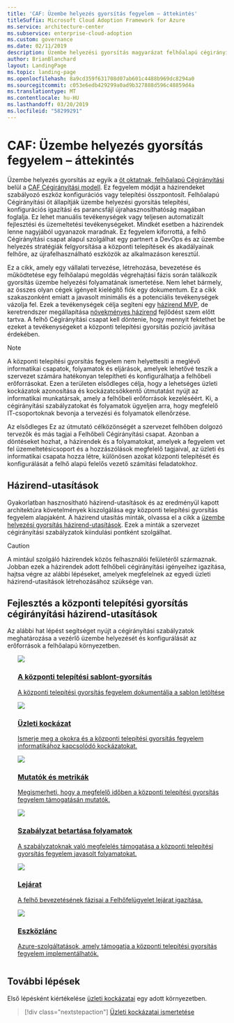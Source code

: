 ```yaml
---
title: 'CAF: Üzembe helyezés gyorsítás fegyelem – áttekintés'
titleSuffix: Microsoft Cloud Adoption Framework for Azure
ms.service: architecture-center
ms.subservice: enterprise-cloud-adoption
ms.custom: governance
ms.date: 02/11/2019
description: Üzembe helyezési gyorsítás magyarázat felhőalapú cégirányítási viszonyítva.
author: BrianBlanchard
layout: LandingPage
ms.topic: landing-page
ms.openlocfilehash: 8a9cd359f631708d07ab601c4488b969dc8294a0
ms.sourcegitcommit: c053e6edb429299a0ad9b327888d596c48859d4a
ms.translationtype: MT
ms.contentlocale: hu-HU
ms.lasthandoff: 03/20/2019
ms.locfileid: "58299291"
---
```

# <a name="caf-deployment-acceleration-discipline-overview"></a>CAF: Üzembe helyezés gyorsítás fegyelem – áttekintés

Üzembe helyezés gyorsítás az egyik a [öt oktatnak, felhőalapú Cégirányítási](../governance-disciplines.md) belül a [CAF Cégirányítási modell](../overview.md). Ez fegyelem módját a házirendeket szabályozó eszköz konfigurációs vagy telepítési összpontosít. Felhőalapú Cégirányítási öt állapítják üzembe helyezési gyorsítás telepítési, konfigurációs igazítási és parancsfájl újrahasznosíthatóság magában foglalja. Ez lehet manuális tevékenységek vagy teljesen automatizált fejlesztési és üzemeltetési tevékenységeket. Mindkét esetben a házirendek lenne nagyjából ugyanazok maradnak. Ez fegyelem kiforrottá, a felhő Cégirányítási csapat alapul szolgálhat egy partnert a DevOps és az üzembe helyezés stratégiák felgyorsítása a központi telepítések és akadályainak felhőre, az újrafelhasználható eszközök az alkalmazáson keresztül.

Ez a cikk, amely egy vállalati tervezése, létrehozása, bevezetése és működtetése egy felhőalapú megoldás végrehajtási fázis során találkozik gyorsítás üzembe helyezési folyamatának ismertetése. Nem lehet bármely, az összes olyan cégek igényeit kielégítő fiók egy dokumentum. Ez a cikk szakaszonként emiatt a javasolt minimális és a potenciális tevékenységek vázolja fel. Ezek a tevékenységek célja segíteni egy [házirend MVP](../policy-compliance/overview.md#minimum-viable-product-mvp-for-policy), de keretrendszer megállapítása [növekményes házirend](../policy-compliance/overview.md#incremental-policy-growth) fejlődést szem előtt tartva. A felhő Cégirányítási csapat kell döntenie, hogy mennyit fektethet be ezeket a tevékenységeket a központi telepítési gyorsítás pozíció javítása érdekében.

> [!NOTE]
> A központi telepítési gyorsítás fegyelem nem helyettesíti a meglévő informatikai csapatok, folyamatok és eljárások, amelyek lehetővé teszik a szervezet számára hatékonyan telepítheti és konfigurálhatja a felhőbeli erőforrásokat. Ezen a területen elsődleges célja, hogy a lehetséges üzleti kockázatok azonosítása és kockázatcsökkentő útmutatást nyújt az informatikai munkatársak, amely a felhőbeli erőforrások kezeléséért. Ki, a cégirányítási szabályzatokat és folyamatok ügyeljen arra, hogy megfelelő IT-csoportoknak bevonja a tervezési és folyamatok ellenőrzése.

Az elsődleges Ez az útmutató célközönségét a szervezet felhőben dolgozó tervezők és más tagjai a Felhőbeli Cégirányítási csapat. Azonban a döntéseket hozhat, a házirendek és a folyamatokat, amelyek a fegyelem vet fel üzemeltetésicsoport és a hozzászólások megfelelő tagjaival, az üzleti és informatikai csapata hozza létre, különösen azokat központi telepítését és konfigurálását a felhő alapú felelős vezető számítási feladatokhoz.

## <a name="policy-statements"></a>Házirend-utasítások

Gyakorlatban hasznosítható házirend-utasítások és az eredményül kapott architektúra követelmények kiszolgálása egy központi telepítési gyorsítás fegyelem alapjaként. A házirend utasítás minták, olvassa el a cikk a [üzembe helyezési gyorsítás házirend-utasítások](./policy-statements.md). Ezek a minták a szervezet cégirányítási szabályzatok kiindulási pontként szolgálhat.

> [!CAUTION]
> A mintául szolgáló házirendek közös felhasználói felületéről származnak. Jobban ezek a házirendek adott felhőbeli cégirányítási igényeihez igazítása, hajtsa végre az alábbi lépéseket, amelyek megfelelnek az egyedi üzleti házirend-utasítások létrehozásához szüksége van.

## <a name="developing-deployment-acceleration-governance-policy-statements"></a>Fejlesztés a központi telepítési gyorsítás cégirányítási házirend-utasítások

Az alábbi hat lépést segítséget nyújt a cégirányítási szabályzatok meghatározása a vezérlő üzembe helyezését és konfigurálását az erőforrások a felhőalapú környezetben.

<!-- markdownlint-disable MD033 -->

<ul class="panelContent cardsE">
<li style="display: flex; flex-direction: column;">
    <a href="./template.md">
        <div class="cardSize">
            <div class="cardPadding" >
                <div class="card" >
                    <div class="cardImageOuter">
                        <div class="cardImage">
                            <img src="../../_images/governance/process-template.png" class="x-hidden-focus"/>
                        </div>
                    </div>
                    <div class="cardText" style="padding-left:0px;">
                        <h3>A központi telepítési sablont-gyorsítás</h3>
                        <p class="x-hidden-focus">A központi telepítési gyorsítás fegyelem dokumentálja a sablon letöltése</p>
                    </div>
                </div>
            </div>
        </div>
    </a>
</li><li style="display: flex; flex-direction: column;">
    <a href="./business-risks.md">
        <div class="cardSize">
            <div class="cardPadding" >
                <div class="card" >
                    <div class="cardImageOuter">
                        <div class="cardImage">
                            <img src="../../_images/governance/process-risks.png" class="x-hidden-focus"/>
                        </div>
                    </div>
                    <div class="cardText" style="padding-left:0px;">
                        <h3>Üzleti kockázat</h3>
                        <p class="x-hidden-focus">Ismerje meg a okokra és a központi telepítési gyorsítás fegyelem informatikához kapcsolódó kockázatokat.</p>
                    </div>
                </div>
            </div>
        </div>
    </a>
</li>
<li style="display: flex; flex-direction: column;">
    <a href="./metrics-tolerance.md">
        <div class="cardSize">
            <div class="cardPadding" >
                <div class="card" >
                    <div class="cardImageOuter">
                        <div class="cardImage">
                            <img src="../../_images/governance/process-metrics.png" class="x-hidden-focus"/>
                        </div>
                    </div>
                    <div class="cardText" style="padding-left:0px;">
                        <h3>Mutatók és metrikák</h3>
                        <p class="x-hidden-focus">Megismerheti, hogy a megfelelő időben a központi telepítési gyorsítás fegyelem támogatásán mutatók.</p>
                    </div>
                </div>
            </div>
        </div>
    </a>
</li>
<li style="display: flex; flex-direction: column;">
    <a href="./compliance-processes.md">
        <div class="cardSize">
            <div class="cardPadding" >
                <div class="card" >
                    <div class="cardImageOuter">
                        <div class="cardImage">
                            <img src="../../_images/governance/process-enforce.png" class="x-hidden-focus"/>
                        </div>
                    </div>
                    <div class="cardText" style="padding-left:0px;">
                        <h3>Szabályzat betartása folyamatok</h3>
                        <p class="x-hidden-focus">A szabályzatoknak való megfelelés támogatása a központi telepítési gyorsítás fegyelem javasolt folyamatokat.</p>
                    </div>
                </div>
            </div>
        </div>
    </a>
</li>
<li style="display: flex; flex-direction: column;">
    <a href="./discipline-improvement.md">
        <div class="cardSize">
            <div class="cardPadding" >
                <div class="card" >
                    <div class="cardImageOuter">
                        <div class="cardImage">
                            <img src="../../_images/governance/process-maturity.png" class="x-hidden-focus"/>
                        </div>
                    </div>
                    <div class="cardText" style="padding-left:0px;">
                        <h3>Lejárat</h3>
                        <p class="x-hidden-focus">A felhő bevezetésének fázisai a Felhőfelügyelet lejárat igazítása.</p>
                    </div>
                </div>
            </div>
        </div>
    </a>
</li>
<li style="display: flex; flex-direction: column;">
    <a href="./toolchain.md">
        <div class="cardSize">
            <div class="cardPadding" >
                <div class="card" >
                    <div class="cardImageOuter">
                        <div class="cardImage">
                            <img src="../../_images/governance/process-toolchain.png" class="x-hidden-focus"/>
                        </div>
                    </div>
                    <div class="cardText" style="padding-left:0px;">
                        <h3>Eszközlánc</h3>
                        <p class="x-hidden-focus">Azure-szolgáltatások, amely támogatja a központi telepítési gyorsítás fegyelem implementálhatók.</p>
                    </div>
                </div>
            </div>
        </div>
    </a>
</li>
</ul>

## <a name="next-steps"></a>További lépések

Első lépésként kiértékelése [üzleti kockázatai](./business-risks.md) egy adott környezetben.

> [!div class="nextstepaction"]
> [Üzleti kockázatai ismertetése](./business-risks.md)

<!-- markdownlint-enable MD033 -->